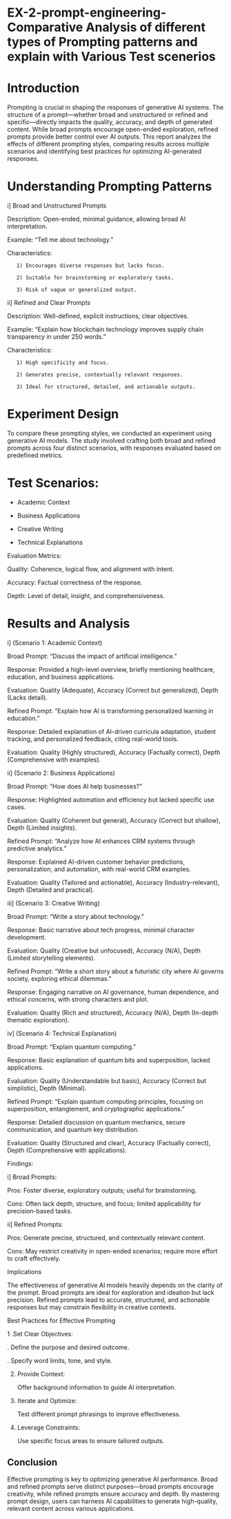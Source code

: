 # EX-2-prompt-engineering-Comparative Analysis of different types of Prompting patterns and explain with Various Test scenerios

# Introduction
 Prompting is crucial in shaping the responses of generative AI systems. The structure of a prompt—whether broad and unstructured or refined and specific—directly impacts the quality, accuracy, and depth of generated content. While broad prompts encourage open-ended exploration, refined prompts provide better control over AI outputs. This report analyzes the effects of different prompting styles, comparing results across multiple scenarios and identifying best practices for optimizing AI-generated responses.

# Understanding Prompting Patterns

i] Broad and Unstructured Prompts

   Description: Open-ended, minimal guidance, allowing broad AI interpretation.

   Example: “Tell me about technology.”

   Characteristics:

       1) Encourages diverse responses but lacks focus.

       2) Suitable for brainstorming or exploratory tasks.

       3) Risk of vague or generalized output.

ii] Refined and Clear Prompts

   Description: Well-defined, explicit instructions, clear objectives.

   Example: “Explain how blockchain technology improves supply chain transparency in under 250 words.”

   Characteristics:
   
       1) High specificity and focus.

       2) Generates precise, contextually relevant responses.

       3) Ideal for structured, detailed, and actionable outputs.

# Experiment Design

To compare these prompting styles, we conducted an experiment using generative AI models. The study involved crafting both broad and refined prompts across 
four distinct scenarios, with responses evaluated based on predefined metrics.

# Test Scenarios:

* Academic Context

* Business Applications

* Creative Writing

* Technical Explanations

Evaluation Metrics:

Quality: Coherence, logical flow, and alignment with intent.

Accuracy: Factual correctness of the response.

Depth: Level of detail, insight, and comprehensiveness.



# Results and Analysis

i] (Scenario 1: Academic Context)

Broad Prompt: “Discuss the impact of artificial intelligence.”

Response: Provided a high-level overview, briefly mentioning healthcare, education, and business applications.

Evaluation: Quality (Adequate), Accuracy (Correct but generalized), Depth (Lacks detail).

Refined Prompt: “Explain how AI is transforming personalized learning in education.”

Response: Detailed explanation of AI-driven curricula adaptation, student tracking, and personalized feedback, citing real-world tools.

Evaluation: Quality (Highly structured), Accuracy (Factually correct), Depth (Comprehensive with examples).




ii] (Scenario 2: Business Applications)

Broad Prompt: “How does AI help businesses?”

Response: Highlighted automation and efficiency but lacked specific use cases.

Evaluation: Quality (Coherent but general), Accuracy (Correct but shallow), Depth (Limited insights).

Refined Prompt: “Analyze how AI enhances CRM systems through predictive analytics.”

Response: Explained AI-driven customer behavior predictions, personalization, and automation, with real-world CRM examples.

Evaluation: Quality (Tailored and actionable), Accuracy (Industry-relevant), Depth (Detailed and practical).




iii] (Scenario 3: Creative Writing)

Broad Prompt: “Write a story about technology.”

Response: Basic narrative about tech progress, minimal character development.

Evaluation: Quality (Creative but unfocused), Accuracy (N/A), Depth (Limited storytelling elements).

Refined Prompt: “Write a short story about a futuristic city where AI governs society, exploring ethical dilemmas.”

Response: Engaging narrative on AI governance, human dependence, and ethical concerns, with strong characters and plot.

Evaluation: Quality (Rich and structured), Accuracy (N/A), Depth (In-depth thematic exploration).



iv] (Scenario 4: Technical Explanation)

Broad Prompt: “Explain quantum computing.”

Response: Basic explanation of quantum bits and superposition, lacked applications.

Evaluation: Quality (Understandable but basic), Accuracy (Correct but simplistic), Depth (Minimal).

Refined Prompt: “Explain quantum computing principles, focusing on superposition, entanglement, and cryptographic applications.”

Response: Detailed discussion on quantum mechanics, secure communication, and quantum key distribution.

Evaluation: Quality (Structured and clear), Accuracy (Factually correct), Depth (Comprehensive with applications).

Findings:


i] Broad Prompts:

   Pros: Foster diverse, exploratory outputs; useful for brainstorming.

   Cons: Often lack depth, structure, and focus; limited applicability for precision-based tasks.

ii] Refined Prompts:

   Pros: Generate precise, structured, and contextually relevant content.

   Cons: May restrict creativity in open-ended scenarios; require more effort to craft effectively.

Implications

 The effectiveness of generative AI models heavily depends on the clarity of the prompt. Broad prompts are ideal for exploration and ideation but lack precision. Refined prompts lead to accurate, structured, and actionable responses but may constrain flexibility in creative contexts.

Best Practices for Effective Prompting

1 .Set Clear Objectives:

. Define the purpose and desired outcome.

. Specify word limits, tone, and style.

2. Provide Context:

   Offer background information to guide AI interpretation.

3. Iterate and Optimize:

   Test different prompt phrasings to improve effectiveness.

4. Leverage Constraints:

   Use specific focus areas to ensure tailored outputs.

## Conclusion

Effective prompting is key to optimizing generative AI performance. Broad and refined prompts serve distinct purposes—broad prompts encourage creativity, while refined prompts ensure accuracy and depth. By mastering prompt design, users can harness AI capabilities to generate high-quality, relevant content across various applications.
